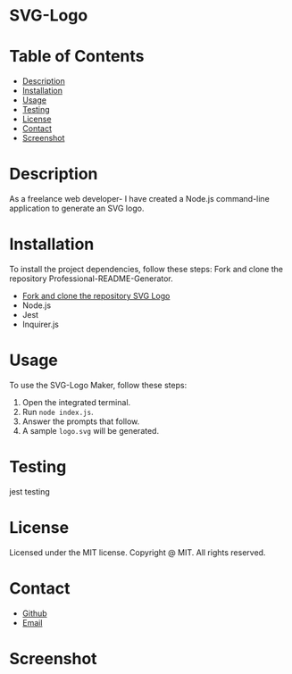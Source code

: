 # SVG-Logo

# Table of Contents
   
- [Description](#description)
- [Installation](#installation)
- [Usage](#usage)
- [Testing](#testing)
- [License](#license)
- [Contact](#contact)
- [Screenshot](#screenshot)
   
# Description 
As a freelance web developer- I have created a Node.js command-line application to generate an SVG logo. 

# Installation
To install the project dependencies, follow these steps:
Fork and clone the repository Professional-README-Generator.
- [Fork and clone the repository SVG Logo](https://github.com/erikaylopez/SVG-Logo)
- Node.js
- Jest 
- Inquirer.js

# Usage
To use the SVG-Logo Maker, follow these steps:

1. Open the integrated terminal.
2. Run `node index.js`.
3. Answer the prompts that follow.
4. A sample `logo.svg` will be generated.

# Testing
jest testing 

# License
Licensed under the MIT license. Copyright @ MIT. All rights reserved.

# Contact
- [Github](https://github.com/erikaylopez)
- [Email](mailto:eylopez8686@gmail.com)

# Screenshot 

